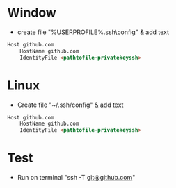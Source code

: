 # Window
- create file "%USERPROFILE%\.ssh\config" & add text
```markdown
Host github.com
	HostName github.com
	IdentityFile <pathtofile-privatekeyssh>
```
# Linux
- Create file "~/.ssh/config" & add text
```markdown
Host github.com
	HostName github.com
	IdentityFile <pathtofile-privatekeyssh>
```

# Test 
- Run on terminal "ssh -T git@github.com"